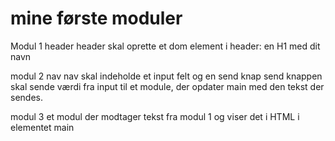 # mine første moduler

Modul 1 header
header skal oprette et dom element i header: en H1 med dit navn

modul 2 nav
nav skal indeholde et input felt og en send knap
send knappen skal sende værdi fra input til et module, der opdater main med den tekst der sendes.

modul 3
et modul der modtager tekst fra modul 1 og viser det i HTML i elementet main
